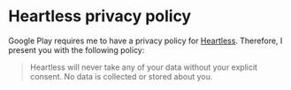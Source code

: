 # Heartless privacy policy

Google Play requires me to have a privacy policy for [Heartless](https://github.com/LorenDB/Heartless). Therefore, I present you with the following policy:

> Heartless will never take any of your data without your explicit consent. No data is collected or stored about you.
